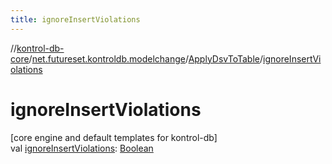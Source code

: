 ```yaml
---
title: ignoreInsertViolations
---
```

//[kontrol-db-core](../../../index.html)/[net.futureset.kontroldb.modelchange](../index.html)/[ApplyDsvToTable](index.html)/[ignoreInsertViolations](ignore-insert-violations.html)



# ignoreInsertViolations



[core engine and default templates for kontrol-db]\
val [ignoreInsertViolations](ignore-insert-violations.html): [Boolean](https://kotlinlang.org/api/latest/jvm/stdlib/kotlin/-boolean/index.html)




